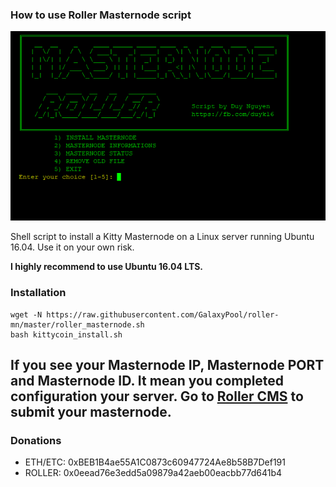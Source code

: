### How to use Roller Masternode script
![banner](https://raw.githubusercontent.com/GalaxyPool/masternode-script/master/roller-mn/image/banner.png)

Shell script to install a Kitty Masternode on a Linux server running Ubuntu 16.04. Use it on your own risk.

**I highly recommend to use Ubuntu 16.04 LTS.**

### Installation
```
wget -N https://raw.githubusercontent.com/GalaxyPool/roller-mn/master/roller_masternode.sh
bash kittycoin_install.sh
```
If you see your Masternode IP, Masternode PORT and Masternode ID. It mean you completed configuration your server.
Go to [Roller CMS](https://wallet.roller.today) to submit your masternode.
----------------------------------------

### Donations
  * ETH/ETC: 0xBEB1B4ae55A1C0873c60947724Ae8b58B7Def191
  * ROLLER: 0x0eead76e3edd5a09879a42aeb00eacbb77d641b4
